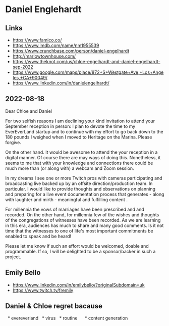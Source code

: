 # Daniel Englehardt


## Links

* https://www.famico.co/
* https://www.imdb.com/name/nm1955539
* https://www.crunchbase.com/person/daniel-engelhardt
* http://marlowtownhouse.com/
* https://www.theknot.com/us/chloe-engelhardt-and-daniel-engelhardt-sep-2022
* https://www.google.com/maps/place/872+S+Westgate+Ave,+Los+Angeles,+CA+90049/
* https://www.linkedin.com/in/danielengelhardt/


## 2022-08-18

Dear Chloe and Daniel

For two selfish reasons I am declining your kind invitation to attend your September reception in person: I plan to devote the time to my EverEverLand startup and to continue with my effort to go back down to the 180 pounds I weighed when I moved to Heritage on the Marina. Please forgive.

On the other hand. It would be awesome to attend the your reception in a digital manner. Of course there are may ways of doing this. Nonetheless, it seems to me that with your knowledge and connections there could be much more than (or along with) a webcam and Zoom session.

In my dreams I see one or more Twitch pros with cameras participating and broadcasting live backed up by an offsite direction/production team. In particular. I would like to provide thoughts and observations on planning and preparing for a live event documentation process that generates - along with laughter and mirth - meaningful and fulfilling content .

For millennia the vows of marriages have been prescribed and and recorded. On the other hand, for millennia few of the wishes and thoughts of the congregations of witnesses have been recorded. As we are learning in this era, audiences has much to share and many good comments. Is it not time that the witnesses to one of life's most important commitments be enabled to speak and be heard!

Please let me know if such an effort would be welcomed, doable and programmable. If so, I will be delighted to be a sponsor/backer in such a project.


## Emily Bello

* https://www.linkedin.com/in/emilybello/?originalSubdomain=uk
* https://www.twitch.tv/fremily


## Daniel & Chloe regret bacause
  * evereverland
  * virus
  * routine 
    * content generation